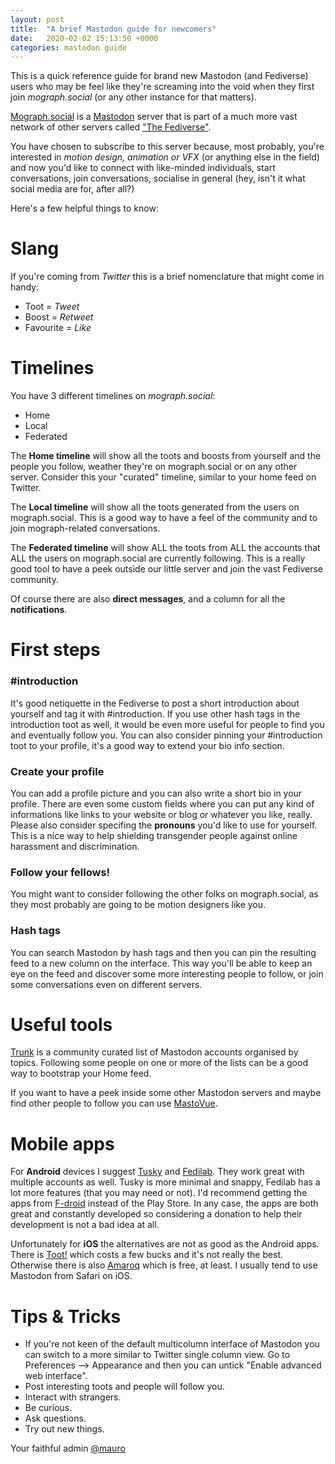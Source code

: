 ```yaml
---
layout: post
title:  "A brief Mastodon guide for newcomers"
date:   2020-02-02 15:13:50 +0000
categories: mastodon guide
---
```

This is a quick reference guide for brand new Mastodon (and Fediverse) users who may be feel like they're screaming into the void when they first join _mograph.social_ (or any other instance for that matters).

[Mograph.social](https://mograph.social/) is a [Mastodon](https://joinmastodon.org/) server that is part of a much more vast network of other servers called ["The Fediverse"](https://fediverse.party/en/fediverse/).

You have chosen to subscribe to this server because, most probably, you're interested in _motion design, animation or VFX_ (or anything else in the field) and now you'd like to connect with like-minded individuals, start conversations, join conversations, socialise in general (hey, isn't it what social media are for, after all?)

Here's a few helpful things to know:

# Slang

If you're coming from _Twitter_ this is a brief nomenclature that might come in handy:

- Toot = _Tweet_
- Boost = _Retweet_
- Favourite = _Like_

# Timelines

You have 3 different timelines on _mograph.social_:

- Home
- Local
- Federated

The **Home timeline** will show all the toots and boosts from yourself and the people you follow, weather they're on mograph.social or on any other server. Consider this your "curated" timeline, similar to your home feed on Twitter.

The **Local timeline** will show all the toots generated from the users on mograph.social. This is a good way to have a feel of the community and to join mograph-related conversations.

The **Federated timeline** will show ALL the toots from ALL the accounts that ALL the users on mograph.social are currently following. This is a really good tool to have a peek outside our little server and join the vast Fediverse community.

Of course there are also **direct messages**, and a column for all the **notifications**.

# First steps

### #introduction
It's good netiquette in the Fediverse to post a short introduction about yourself and tag it with #introduction. If you use other hash tags in the introduction toot as well, it would be even more useful for people to find you and eventually follow you. You can also consider pinning your #introduction toot to your profile, it's a good way to extend your bio info section.


### Create your profile
You can add a profile picture and you can also write a short bio in your profile. There are even some custom fields where you can put any kind of informations like links to your website or blog or whatever you like, really. Please also consider specifing the **pronouns** you'd like to use for yourself. This is a nice way to help shielding transgender people against online harassment and discrimination.


### Follow your fellows!
You might want to consider following the other folks on mograph.social, as they most probably are going to be motion designers like you.


### Hash tags
You can search Mastodon by hash tags and then you can pin the resulting feed to a new column on the interface. This way you'll be able to keep an eye on the feed and discover some more interesting people to follow, or join some conversations even on different servers.


# Useful tools

[Trunk](https://communitywiki.org/trunk/) is a community curated list of Mastodon accounts organised by topics. Following some people on one or more of the lists can be a good way to bootstrap your Home feed.

If you want to have a peek inside some other Mastodon servers and maybe find other people to follow you can use [MastoVue](https://mastovue.glitch.me/#/).

# Mobile apps

For  **Android** devices I suggest [Tusky](https://play.google.com/store/apps/details?id=com.keylesspalace.tusky&hl=en_US) and [Fedilab](https://play.google.com/store/apps/details?id=app.fedilab.android). They work great with multiple accounts as well. Tusky is more minimal and snappy, Fedilab has a lot more features (that you may need or not). I'd recommend getting the apps from [F-droid](https://www.f-droid.org/) instead of the Play Store. In any case, the apps are both great and constantly developed so considering a donation to help their development is not a bad idea at all.

Unfortunately for **iOS** the alternatives are not as good as the Android apps. There is [Toot!](https://itunes.apple.com/app/toot/id1229021451?ls=1&mt=8) which costs a few bucks and it's not really the best. Otherwise there is also [Amaroq](https://itunes.apple.com/us/app/amarok-for-mastodon/id1214116200?ls=1&mt=8) which is free, at least. I usually tend to use Mastodon from Safari on iOS.

# Tips & Tricks
- If you're not keen of the default multicolumn interface of Mastodon you can switch to a more similar to Twitter single column view. Go to Preferences --> Appearance and then you can untick "Enable advanced web interface".
- Post interesting toots and people will follow you.
- Interact with strangers.
- Be curious.
- Ask questions.
- Try out new things.

Your faithful admin [@mauro](https://mograph.social/@mauro)

